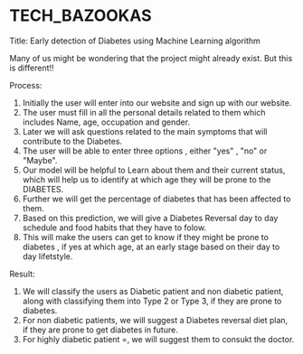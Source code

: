 # TECH_BAZOOKAS
Title: Early detection of Diabetes using Machine Learning algorithm

Many of us might be wondering that the project might already exist. But this is different!!

Process:
1. Initially the user will enter into our website and sign up with our website.
2. The user must fill in all the personal details related to them which includes Name, age, occupation and  gender.
3. Later we will ask questions related to the main symptoms that will contribute to the Diabetes.
4. The user will be able to enter three options , either "yes" , "no" or "Maybe".
5. Our model will be helpful to Learn about them and their current status, which will help us to identify at which age they will be prone to the DIABETES.
6. Further we will get the percentage of diabetes that has been affected to them.
7. Based on this prediction, we will give a Diabetes Reversal day to day schedule and food habits that they have to folow.
8. This will make the users can get to know if they might be prone to diabetes , if yes at which age, at an early stage based on their day to day lifetstyle.

Result:
1. We will classify the users as Diabetic patient and non diabetic patient, along with classifying them into Type 2 or Type 3, if they are prone to diabetes.
2. For non diabetic patients, we will suggest a Diabetes reversal diet plan, if they are prone to get diabetes in future.
3. For highly diabetic patient =, we will suggest them to consukt the doctor.
